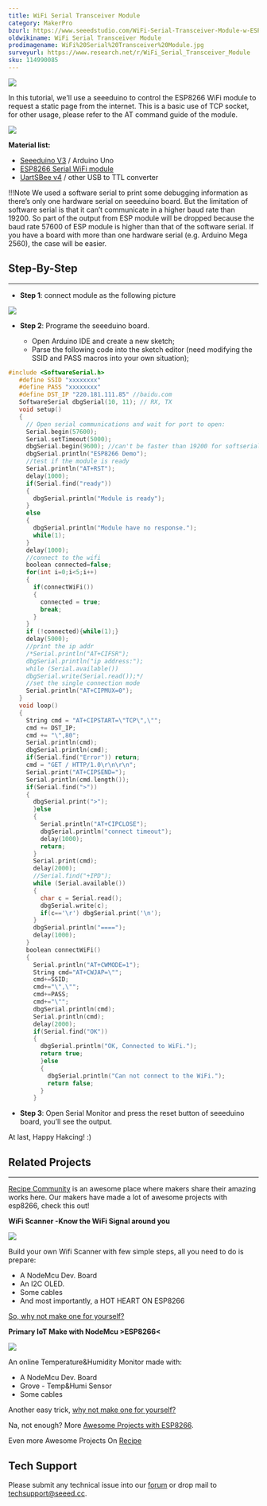 ```yaml
---
title: WiFi Serial Transceiver Module
category: MakerPro
bzurl: https://www.seeedstudio.com/WiFi-Serial-Transceiver-Module-w-ESP8266-p-1994.html
oldwikiname: WiFi Serial Transceiver Module
prodimagename: WiFi%20Serial%20Transceiver%20Module.jpg
surveyurl: https://www.research.net/r/WiFi_Serial_Transceiver_Module
sku: 114990085
---
```

![](https://github.com/SeeedDocument/WiFi_Serial_Transceiver_Module/raw/master/img/WiFi%20Serial%20Transceiver%20Module.jpg)

In this tutorial, we'll use a seeeduino to control the ESP8266 WiFi module to request a static page from the internet. This is a basic use of TCP socket, for other usage, please refer to the AT command guide of the module.

[![](https://github.com/SeeedDocument/Seeed-WiKi/raw/master/docs/images/300px-Get_One_Now_Banner-ragular.png)](https://www.seeedstudio.com/WiFi-Serial-Transceiver-Module-w-ESP8266-p-1994.html)

**Material list:**

- [Seeeduino V3](https://www.seeedstudio.com/Seeeduino-V30-Atmega-328P-p-669.html) / Arduino Uno
- [ESP8266 Serial WiFi module](http://www.seeedstudio.com/depot/WiFi-Serial-Transceiver-Module-w-ESP8266-p-1994.html)
- [UartSBee v4](https://www.seeedstudio.com/UartSBee-V4-p-688.html) / other USB to TTL converter

!!!Note
    We used a software serial to print some debugging information as there’s only one hardware serial on seeeduino board. But the limitation of software serial is that it can’t communicate in a higher baud rate than 19200. So part of the output from ESP module will be dropped because the baud rate 57600 of ESP module is higher than that of the software serial. If you have a board with more than one hardware serial (e.g. Arduino Mega 2560), the case will be easier.

## Step-By-Step
---
- **Step 1**: connect module as the following picture

![](https://github.com/SeeedDocument/WiFi_Serial_Transceiver_Module/raw/master/img/Wifi_connection.jpg)

- **Step 2**: Programe the seeeduino board.

   - Open Arduino IDE and create a new sketch;
   - Parse the following code into the sketch editor (need modifying the SSID and PASS macros into your own situation);

```c
#include <SoftwareSerial.h>
   #define SSID "xxxxxxxx"
   #define PASS "xxxxxxxx"
   #define DST_IP "220.181.111.85" //baidu.com
   SoftwareSerial dbgSerial(10, 11); // RX, TX
   void setup()
   {
     // Open serial communications and wait for port to open:
     Serial.begin(57600);
     Serial.setTimeout(5000);
     dbgSerial.begin(9600); //can't be faster than 19200 for softserial
     dbgSerial.println("ESP8266 Demo");
     //test if the module is ready
     Serial.println("AT+RST");
     delay(1000);
     if(Serial.find("ready"))
     {
       dbgSerial.println("Module is ready");
     }
     else
     {
       dbgSerial.println("Module have no response.");
       while(1);
     }
     delay(1000);
     //connect to the wifi
     boolean connected=false;
     for(int i=0;i<5;i++)
     {
       if(connectWiFi())
       {
         connected = true;
         break;
       }
     }
     if (!connected){while(1);}
     delay(5000);
     //print the ip addr
     /*Serial.println("AT+CIFSR");
     dbgSerial.println("ip address:");
     while (Serial.available())
     dbgSerial.write(Serial.read());*/
     //set the single connection mode
     Serial.println("AT+CIPMUX=0");
   }
   void loop()
   {
     String cmd = "AT+CIPSTART=\"TCP\",\"";
     cmd += DST_IP;
     cmd += "\",80";
     Serial.println(cmd);
     dbgSerial.println(cmd);
     if(Serial.find("Error")) return;
     cmd = "GET / HTTP/1.0\r\n\r\n";
     Serial.print("AT+CIPSEND=");
     Serial.println(cmd.length());
     if(Serial.find(">"))
     {
       dbgSerial.print(">");
       }else
       {
         Serial.println("AT+CIPCLOSE");
         dbgSerial.println("connect timeout");
         delay(1000);
         return;
       }
       Serial.print(cmd);
       delay(2000);
       //Serial.find("+IPD");
       while (Serial.available())
       {
         char c = Serial.read();
         dbgSerial.write(c);
         if(c=='\r') dbgSerial.print('\n');
       }
       dbgSerial.println("====");
       delay(1000);
     }
     boolean connectWiFi()
     {
       Serial.println("AT+CWMODE=1");
       String cmd="AT+CWJAP=\"";
       cmd+=SSID;
       cmd+="\",\"";
       cmd+=PASS;
       cmd+="\"";
       dbgSerial.println(cmd);
       Serial.println(cmd);
       delay(2000);
       if(Serial.find("OK"))
       {
         dbgSerial.println("OK, Connected to WiFi.");
         return true;
         }else
         {
           dbgSerial.println("Can not connect to the WiFi.");
           return false;
         }
       }
```

- **Step 3**: Open Serial Monitor and press the reset button of seeeduino board, you’ll see the output.

At last, Happy Hakcing! :)

## Related Projects
---
[Recipe Community](http://www.seeedstudio.com/recipe/) is an awesome place where makers share their amazing works here. Our makers have made a lot of awesome projects with esp8266, check this out!

**WiFi Scanner -Know the WiFi Signal around you**

![](https://github.com/SeeedDocument/WiFi_Serial_Transceiver_Module/raw/master/img/Recipe-WiFi_Scanner-Know_the_WiFi_Signal_around_you.jpg)

Build your own Wifi Scanner with few simple steps, all you need to do is prepare:

- A NodeMcu Dev. Board
- An I2C OLED.
- Some cables
- And most importantly, a HOT HEART ON ESP8266

[So, why not make one for yourself?](https://community.seeedstudio.com/project_detail.html?id=220)


**Primary IoT Make with NodeMcu >ESP8266<**

![](https://github.com/SeeedDocument/WiFi_Serial_Transceiver_Module/raw/master/img/Recipe-Primary_IoT_Make_with_NodeMcu--ESP8266--.jpg)

An online Temperature&Humidity Monitor made with:

- A NodeMcu Dev. Board
- Grove - Temp&Humi Sensor
- Some cables



Another easy trick, [why not make one for yourself?](https://community.seeedstudio.com/project_detail.html?id=232)

Na, not enough? More [Awesome Projects with ESP8266](https://community.seeedstudio.com/discover.html?t=wio).

Even more Awesome Projects On [Recipe](https://community.seeedstudio.com/projects.html#recipe)

## Tech Support
Please submit any technical issue into our [forum](http://forum.seeedstudio.com/) or drop mail to techsupport@seeed.cc. 